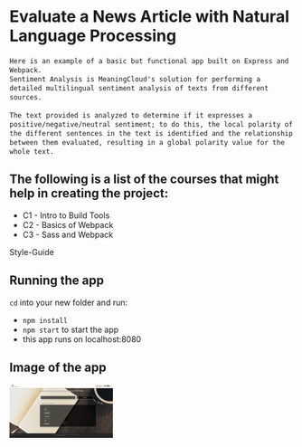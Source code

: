 # Evaluate a News Article with Natural Language Processing


    Here is an example of a basic but functional app built on Express and Webpack.
    Sentiment Analysis is MeaningCloud's solution for performing a detailed multilingual sentiment analysis of texts from different sources.

    The text provided is analyzed to determine if it expresses a positive/negative/neutral sentiment; to do this, the local polarity of the different sentences in the text is identified and the relationship between them evaluated, resulting in a global polarity value for the whole text.

## The following is a list of the courses that might help in creating the project:

- C1 - Intro to Build Tools
- C2 - Basics of Webpack
- C3 - Sass and Webpack

Style-Guide

## Running the app

`cd` into your new folder and run:
- ```npm install```
- ```npm start``` to start the app
- this app runs on localhost:8080 
## Image of the app
<img src="https://github.com/Diana-Szalai/Evaluate_news/blob/master/src/client/views/photos/project_image.jpg" width="183" height="95" />

